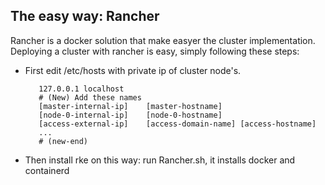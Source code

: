 ## The easy way: Rancher
Rancher is a docker solution that make easyer the cluster implementation.
Deploying a cluster with rancher is easy, simply following these steps:
- First edit /etc/hosts with private ip of cluster node's.
  ```/etc/hosts
     127.0.0.1 localhost
     # (New) Add these names
     [master-internal-ip]    [master-hostname]
     [node-0-internal-ip]    [node-0-hostname]
     [access-external-ip]    [access-domain-name] [access-hostname]
     ...
     # (new-end)
  ```
- Then install rke on this way:
  run Rancher.sh, it installs docker and containerd
